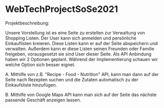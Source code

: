 # WebTechProjectSoSe2021

Projektbeschreibung:

Unsere Vorstellung ist es eine Seite zu erstellen zur Verwaltung von Shopping Listen.
Der User kann sich anmelden und persönliche Einkauflisten kreieren.
Diese Listen kann er auf der Seite abspeichern und verwalten.
Außerdem kann er diese Listen seinen Freunden oder Familie freigeben, vorausgesetzt sie sind User dieser Seite.
Als API Anbindung haben wir 2 Optionen geplant.
Während der Implementierung schauen wir welche Option sich besser eignet.

A. Mithilfe von z.B. "Recipe - Food - Nutrition" API,
 kann man dann auf der Seite nach Rezepten suchen und die Zutaten automatisch zu der Einkaufsliste hinzufügen.

B. Mithilfe von Google Maps API kann man sich auf der Seite das nächste passende Geschäft anzeigen lassen. 
